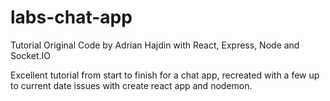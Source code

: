 # labs-chat-app

Tutorial Original Code by Adrian Hajdin with React, Express, Node and Socket.IO

Excellent tutorial from start to finish for a chat app, recreated with a few up to current date issues with create react app and nodemon.